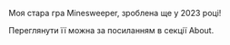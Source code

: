 Моя стара гра Minesweeper, зроблена ще у 2023 році!

Переглянути її можна за посиланням в секції About.
